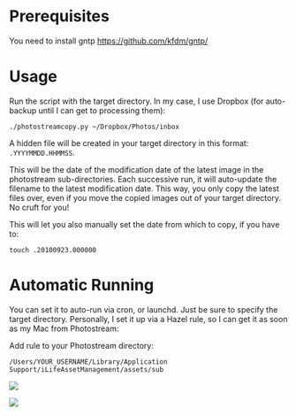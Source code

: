# Prerequisites

You need to install gntp <https://github.com/kfdm/gntp/>


# Usage

Run the script with the target directory. In my case, I use Dropbox (for auto-backup until I can get to processing them):

    ./photostreamcopy.py ~/Dropbox/Photos/inbox

A hidden file will be created in your target directory in this format: `.YYYYMMDD.HHMMSS`.  

This will be the date of the modification date of the latest image in the photostream sub-directories. Each successive run, it will auto-update the filename to the latest modification date. This way, you only copy the latest files over, even if you move the copied images out of your target directory. No cruft for you!

This will let you also manually set the date from which to copy, if you have to:

    touch .20100923.000000


# Automatic Running

You can set it to auto-run via cron, or launchd. Just be sure to specify the target directory. Personally, I set it up via a Hazel rule, so I can get it as soon as my Mac from Photostream:

Add rule to your Photostream directory:

    /Users/YOUR_USERNAME/Library/Application Support/iLifeAssetManagement/assets/sub

![](http://farm9.staticflickr.com/8282/7708254120_d3bdcdc1f0.jpg)


![](http://farm8.staticflickr.com/7251/7708205478_5f33d46e16.jpg)


